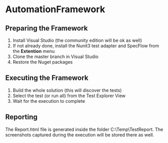 # AutomationFramework

## Preparing the Framework
1. Install Visual Studio (the community edition will be ok as well)
2. If not already done, install the Nunit3 test adapter and SpecFlow from the **Extention** menu
3. Clone the master branch in Visual Studio
4. Restore the Nuget packages

## Executing the Framework
1. Build the whole solution (this will discover the tests)
2. Select the test (or run all) from the Test Explorer View
3. Wait for the execution to complete

## Reporting
The Report.html file is generated inside the folder C:\Temp\TestReport. The screenshots captured during the execution will be stored there 
as well.
